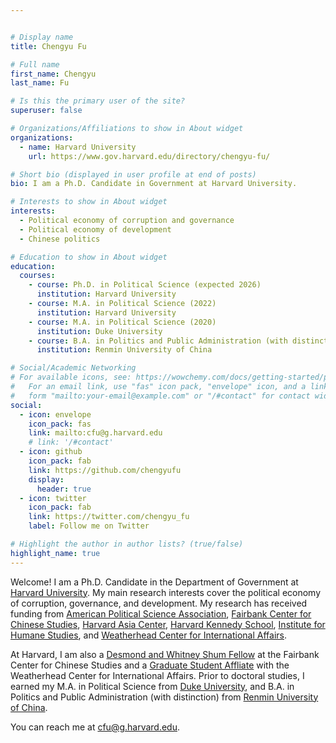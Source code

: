 ```yaml
---


# Display name
title: Chengyu Fu

# Full name
first_name: Chengyu
last_name: Fu

# Is this the primary user of the site?
superuser: false

# Organizations/Affiliations to show in About widget
organizations:
  - name: Harvard University
    url: https://www.gov.harvard.edu/directory/chengyu-fu/

# Short bio (displayed in user profile at end of posts)
bio: I am a Ph.D. Candidate in Government at Harvard University.

# Interests to show in About widget
interests:
  - Political economy of corruption and governance
  - Political economy of development
  - Chinese politics

# Education to show in About widget
education:
  courses:
    - course: Ph.D. in Political Science (expected 2026)
      institution: Harvard University
    - course: M.A. in Political Science (2022)
      institution: Harvard University
    - course: M.A. in Political Science (2020)
      institution: Duke University
    - course: B.A. in Politics and Public Administration (with distinction, 2018)
      institution: Renmin University of China

# Social/Academic Networking
# For available icons, see: https://wowchemy.com/docs/getting-started/page-builder/#icons
#   For an email link, use "fas" icon pack, "envelope" icon, and a link in the
#   form "mailto:your-email@example.com" or "/#contact" for contact widget.
social:
  - icon: envelope
    icon_pack: fas
    link: mailto:cfu@g.harvard.edu
    # link: '/#contact'
  - icon: github
    icon_pack: fab
    link: https://github.com/chengyufu
    display:
      header: true
  - icon: twitter
    icon_pack: fab
    link: https://twitter.com/chengyu_fu
    label: Follow me on Twitter

# Highlight the author in author lists? (true/false)
highlight_name: true
---
```


Welcome! I am a Ph.D. Candidate in the Department of Government at [Harvard University](https://www.gov.harvard.edu/). My main research interests cover the political economy of corruption, governance, and development. My research has received funding from [American Political Science Association](https://www.apsanet.org/About/About-APSA), [Fairbank Center for Chinese Studies](https://fairbank.fas.harvard.edu/), [Harvard Asia Center](https://asiacenter.harvard.edu/), [Harvard Kennedy School](https://www.hks.harvard.edu/), [Institute for Humane Studies](https://www.theihs.org/), and [Weatherhead Center for International Affairs](https://wcfia.harvard.edu/). 

At Harvard, I am also a [Desmond and Whitney Shum Fellow](https://fairbank.fas.harvard.edu/person/chengyu-fu/) at the Fairbank Center for Chinese Studies and a [Graduate Student Affliate](https://wcfia.harvard.edu/people/chengyu-fu) with the Weatherhead Center for International Affairs. Prior to doctoral studies, I earned my M.A. in Political Science from [Duke University](https://polisci.duke.edu/), and B.A. in Politics and Public Administration (with distinction) from [Renmin University of China](http://sis.ruc.edu.cn/).

You can reach me at [cfu@g.harvard.edu](mailto:cfu@g.harvard.edu).
